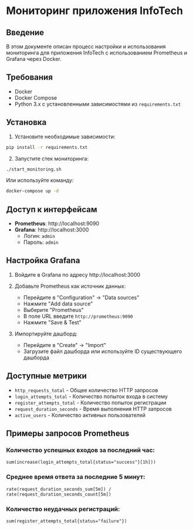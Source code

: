 # Мониторинг приложения InfoTech

## Введение

В этом документе описан процесс настройки и использования мониторинга для приложения InfoTech с использованием Prometheus и Grafana через Docker.

## Требования

- Docker
- Docker Compose
- Python 3.x с установленными зависимостями из `requirements.txt`

## Установка

1. Установите необходимые зависимости:

```bash
pip install -r requirements.txt
```

2. Запустите стек мониторинга:

```bash
./start_monitoring.sh
```

Или используйте команду:

```bash
docker-compose up -d
```

## Доступ к интерфейсам

- **Prometheus**: http://localhost:9090
- **Grafana**: http://localhost:3000
  - Логин: `admin`
  - Пароль: `admin`

## Настройка Grafana

1. Войдите в Grafana по адресу http://localhost:3000
2. Добавьте Prometheus как источник данных:
   - Перейдите в "Configuration" -> "Data sources"
   - Нажмите "Add data source"
   - Выберите "Prometheus"
   - В поле URL введите `http://prometheus:9090`
   - Нажмите "Save & Test"

3. Импортируйте дашборд:
   - Перейдите в "Create" -> "Import"
   - Загрузите файл дашборда или используйте ID существующего дашборда

## Доступные метрики

- `http_requests_total` - Общее количество HTTP запросов
- `login_attempts_total` - Количество попыток входа в систему
- `register_attempts_total` - Количество попыток регистрации
- `request_duration_seconds` - Время выполнения HTTP запросов
- `active_users` - Количество активных пользователей

## Примеры запросов Prometheus

### Количество успешных входов за последний час:
```
sum(increase(login_attempts_total{status="success"}[1h]))
```

### Среднее время ответа за последние 5 минут:
```
rate(request_duration_seconds_sum[5m]) / rate(request_duration_seconds_count[5m])
```

### Количество неудачных регистраций:
```
sum(register_attempts_total{status="failure"})
```
